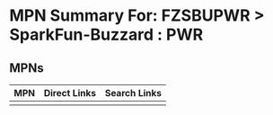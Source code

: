 



# MPN Summary For: FZSBUPWR > SparkFun-Buzzard : PWR

## MPNs
  

|MPN|Direct Links|Search Links|
| :--- | :--- | :--- |
||||
